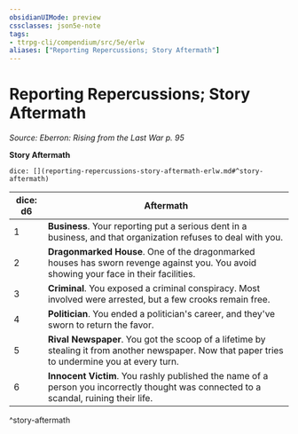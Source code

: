 ```yaml
---
obsidianUIMode: preview
cssclasses: json5e-note
tags:
- ttrpg-cli/compendium/src/5e/erlw
aliases: ["Reporting Repercussions; Story Aftermath"]
---
```

# Reporting Repercussions; Story Aftermath
*Source: Eberron: Rising from the Last War p. 95* 

**Story Aftermath**

`dice: [](reporting-repercussions-story-aftermath-erlw.md#^story-aftermath)`

| dice: d6 | Aftermath |
|----------|-----------|
| 1 | **Business**. Your reporting put a serious dent in a business, and that organization refuses to deal with you. |
| 2 | **Dragonmarked House**. One of the dragonmarked houses has sworn revenge against you. You avoid showing your face in their facilities. |
| 3 | **Criminal**. You exposed a criminal conspiracy. Most involved were arrested, but a few crooks remain free. |
| 4 | **Politician**. You ended a politician's career, and they've sworn to return the favor. |
| 5 | **Rival Newspaper**. You got the scoop of a lifetime by stealing it from another newspaper. Now that paper tries to undermine you at every turn. |
| 6 | **Innocent Victim**. You rashly published the name of a person you incorrectly thought was connected to a scandal, ruining their life. |
^story-aftermath